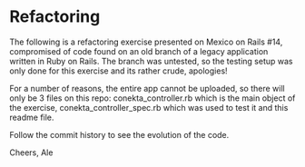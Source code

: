 # Refactoring

The following is a refactoring exercise presented on Mexico on Rails #14, compromised of code found on an old branch of a legacy application written in Ruby on Rails. The branch was untested, so the testing setup was only done for this exercise and its rather crude, apologies! 

For a number of reasons, the entire app cannot be uploaded, so there will only be 3 files on this repo: conekta\_controller.rb which is the main object of the exercise, conekta\_controller\_spec.rb which was used to test it and this readme file.

Follow the commit history to see the evolution of the code.

Cheers,
Ale